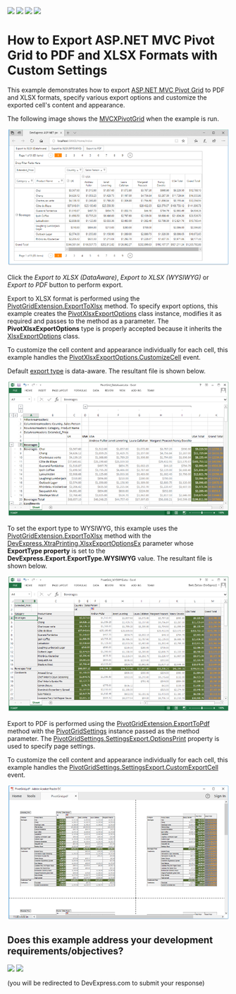 <!-- default badges list -->
![](https://img.shields.io/endpoint?url=https://codecentral.devexpress.com/api/v1/VersionRange/138154590/18.1.3%2B)
[![](https://img.shields.io/badge/Open_in_DevExpress_Support_Center-FF7200?style=flat-square&logo=DevExpress&logoColor=white)](https://supportcenter.devexpress.com/ticket/details/T830568)
[![](https://img.shields.io/badge/📖_How_to_use_DevExpress_Examples-e9f6fc?style=flat-square)](https://docs.devexpress.com/GeneralInformation/403183)
[![](https://img.shields.io/badge/💬_Leave_Feedback-feecdd?style=flat-square)](#does-this-example-address-your-development-requirementsobjectives)
<!-- default badges end -->
# How to Export ASP.NET MVC Pivot Grid to PDF and XLSX Formats with Custom Settings

This example demonstrates how to export [ASP.NET MVC Pivot Grid](https://docs.devexpress.com/AspNet/10689/asp.net-mvc-extensions/pivot-grid) to PDF and XLSX formats, specify various export options and customize the exported cell's content and appearance.

The following image shows the [MVCXPivotGrid](https://docs.devexpress.com/AspNet/DevExpress.Web.Mvc.MVCxPivotGrid) when the example is run.

![](./images/mvcxpivotgrid-export-original.png)

Click the _Export to XLSX (DataAware)_, _Export to XLSX (WYSIWYG)_ or _Export to PDF_ button to perform export.

Export to XLSX format is performed using the [PivotGridExtension.ExportToXlsx](https://docs.devexpress.com/AspNet/DevExpress.Web.Mvc.PivotGridExtension.ExportToXlsx(DevExpress.Web.Mvc.PivotGridSettings-System.Object-DevExpress.XtraPrinting.XlsxExportOptions)) method. To specify export options, this example creates the [PivotXlsxExportOptions](https://docs.devexpress.com/AspNet/DevExpress.Web.ASPxPivotGrid.PivotXlsxExportOptions) class instance, modifies it as required and passes to the method as a parameter. The **PivotXlsxExportOptions** type is properly accepted because it inherits the [XlsxExportOptions](https://docs.devexpress.com/CoreLibraries/DevExpress.XtraPrinting.XlsxExportOptions) class.

To customize the cell content and appearance individually for each cell, this example handles the [PivotXlsxExportOptions.CustomizeCell](https://docs.devexpress.com/AspNet/DevExpress.Web.ASPxPivotGrid.PivotXlsxExportOptions.CustomizeCell) event.

Default [export type](https://docs.devexpress.com/CoreLibraries/DevExpress.Export.ExportType) is data-aware. The resultant file is shown below.

![](./images/mvcxpivotgrid-export-to-xlsx-data-aware.png)

To set the export type to WYSIWYG, this example uses the [PivotGridExtension.ExportToXlsx](https://docs.devexpress.com/AspNet/DevExpress.Web.Mvc.PivotGridExtension.ExportToXlsx(DevExpress.Web.Mvc.PivotGridSettings-System.Object-DevExpress.XtraPrinting.XlsxExportOptions)) method with the [DevExpress.XtraPrinting.XlsxExportOptionsEx](https://docs.devexpress.com/CoreLibraries/DevExpress.XtraPrinting.XlsxExportOptionsEx) parameter whose **ExportType property** is set to the **DevExpress.Export.ExportType.WYSIWYG** value. The resultant file is shown below.

![](https://github.com/DevExpress-Examples/mvc-pivot-grid-custom-export/blob/18.1.3%2B/images/mvcxpivotgrid-export-to-xlsx-wysiwyg.png)

Export to PDF is performed using the [PivotGridExtension.ExportToPdf](https://docs.devexpress.com/AspNet/DevExpress.Web.Mvc.PivotGridExtension.ExportToPdf(DevExpress.Web.Mvc.PivotGridSettings-System.Object)) method with the [PivotGridSettings](https://docs.devexpress.com/AspNet/DevExpress.Web.Mvc.PivotGridSettings) instance passed as the method parameter. The [PivotGridSettings.SettingsExport.OptionsPrint](https://docs.devexpress.com/AspNet/DevExpress.Web.Mvc.MVCxPivotGridExportSettings.OptionsPrint) property is used to specify page settings. 

To customize the cell content and appearance individually for each cell, this example handles the [PivotGridSettings.SettingsExport.CustomExportCell](https://docs.devexpress.com/AspNet/DevExpress.Web.Mvc.MVCxPivotGridExportSettings.CustomExportCell) event.


![](https://github.com/DevExpress-Examples/mvc-pivot-grid-custom-export/blob/18.1.3%2B/images/mvcxpivotgrid-export-to-pdf-custom.png)

<!-- feedback -->
## Does this example address your development requirements/objectives?

[<img src="https://www.devexpress.com/support/examples/i/yes-button.svg"/>](https://www.devexpress.com/support/examples/survey.xml?utm_source=github&utm_campaign=mvc-pivot-grid-custom-export&~~~was_helpful=yes) [<img src="https://www.devexpress.com/support/examples/i/no-button.svg"/>](https://www.devexpress.com/support/examples/survey.xml?utm_source=github&utm_campaign=mvc-pivot-grid-custom-export&~~~was_helpful=no)

(you will be redirected to DevExpress.com to submit your response)
<!-- feedback end -->
